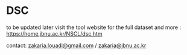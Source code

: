 # DSC
to be updated later
visit the tool website for the full dataset and more :
https://home.jbnu.ac.kr/NSCL/dsc.htm



contact: 
zakaria.louadi@gmail.com /
zakaria@jbnu.ac.kr
